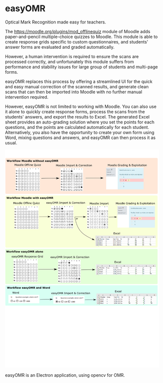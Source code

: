 # easyOMR
Optical Mark Recognition made easy for teachers.

The https://moodle.org/plugins/mod_offlinequiz module of Moodle adds paper-and-pencil multiple-choice quizzes to Moodle. This module is able to create response grids specific to custom questionnaires, and students' answer forms are evaluated and graded automatically. 

However, a human intervention is required to ensure the scans are processed correctly, and unfortunately this module suffers from performance and stability issues for large group of students and multi-page forms. 

easyOMR replaces this process by offering a streamlined UI for the quick and easy manual correction of the scanned results, and generate clean scans that can then be imported into Moodle with no further manual intervention required.

However, easyOMR is not limited to working with Moodle. You can also use it alone to quickly create response forms, process the scans from the students' answers, and export the results to Excel. The generated Excel sheet provides an auto-grading solution where you set the points for each questions, and the points are calculated automatically for each student. Alternatively, you also have the opportunity to create your own form using Word, mixing questions and answers, and easyOMR can then process it as usual.

![easyOMR workflows](https://github.com/GrolauxDonatien/easyOMR/blob/main/workflow.png?raw=true)

easyOMR is an Electron application, using opencv for OMR.

